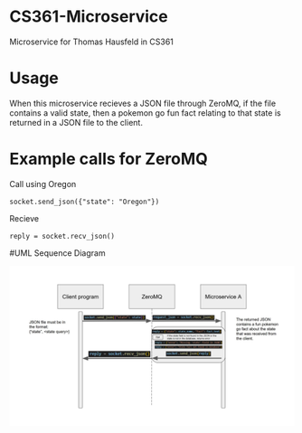 # CS361-Microservice
Microservice for Thomas Hausfeld in CS361
# Usage
When this microservice recieves a JSON file through ZeroMQ, if the file contains a valid state, then a pokemon go fun fact relating to that state is returned in a JSON file to the client.
# Example calls for ZeroMQ
Call using Oregon 
```
socket.send_json({"state": "Oregon"})
```
Recieve
```
reply = socket.recv_json()
```
#UML Sequence Diagram

![alt text](UML.JPG)
